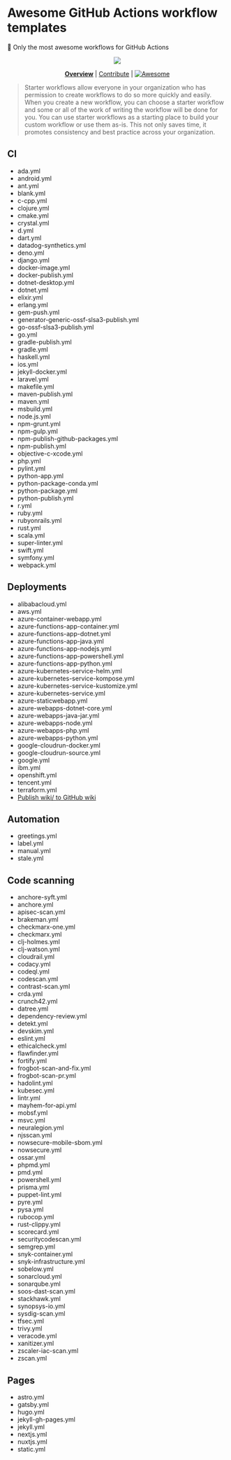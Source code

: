 # Awesome GitHub Actions workflow templates

🥇 Only the most awesome workflows for GitHub Actions

<div align="center">

![](https://user-images.githubusercontent.com/61068799/211448094-35bb872f-87ee-4989-a557-6077c3e937c5.png)

<!--prettier-ignore-->
**[Overview](https://github.com/jcbhmr/awesome-workflow-templates#readme)**
| [Contribute](https://github.com/jcbhmr/awesome-workflow-templates/blob/main/CONTRIBUTING.md)
| [<img alt="Awesome" src="https://awesome.re/badge-flat.svg" valign="bottom" />](https://awesome.re)

</div>

> Starter workflows allow everyone in your organization who has permission to
> create workflows to do so more quickly and easily. When you create a new
> workflow, you can choose a starter workflow and some or all of the work of
> writing the workflow will be done for you. You can use starter workflows as a
> starting place to build your custom workflow or use them as-is. This not only
> saves time, it promotes consistency and best practice across your
> organization.

## CI

- ada.yml
- android.yml
- ant.yml
- blank.yml
- c-cpp.yml
- clojure.yml
- cmake.yml
- crystal.yml
- d.yml
- dart.yml
- datadog-synthetics.yml
- deno.yml
- django.yml
- docker-image.yml
- docker-publish.yml
- dotnet-desktop.yml
- dotnet.yml
- elixir.yml
- erlang.yml
- gem-push.yml
- generator-generic-ossf-slsa3-publish.yml
- go-ossf-slsa3-publish.yml
- go.yml
- gradle-publish.yml
- gradle.yml
- haskell.yml
- ios.yml
- jekyll-docker.yml
- laravel.yml
- makefile.yml
- maven-publish.yml
- maven.yml
- msbuild.yml
- node.js.yml
- npm-grunt.yml
- npm-gulp.yml
- npm-publish-github-packages.yml
- npm-publish.yml
- objective-c-xcode.yml
- php.yml
- pylint.yml
- python-app.yml
- python-package-conda.yml
- python-package.yml
- python-publish.yml
- r.yml
- ruby.yml
- rubyonrails.yml
- rust.yml
- scala.yml
- super-linter.yml
- swift.yml
- symfony.yml
- webpack.yml

## Deployments

- alibabacloud.yml
- aws.yml
- azure-container-webapp.yml
- azure-functions-app-container.yml
- azure-functions-app-dotnet.yml
- azure-functions-app-java.yml
- azure-functions-app-nodejs.yml
- azure-functions-app-powershell.yml
- azure-functions-app-python.yml
- azure-kubernetes-service-helm.yml
- azure-kubernetes-service-kompose.yml
- azure-kubernetes-service-kustomize.yml
- azure-kubernetes-service.yml
- azure-staticwebapp.yml
- azure-webapps-dotnet-core.yml
- azure-webapps-java-jar.yml
- azure-webapps-node.yml
- azure-webapps-php.yml
- azure-webapps-python.yml
- google-cloudrun-docker.yml
- google-cloudrun-source.yml
- google.yml
- ibm.yml
- openshift.yml
- tencent.yml
- terraform.yml
- [Publish wiki/ to GitHub wiki](https://github.com/jcbhmr/.github/blob/main/workflow-templates/publish-wiki-to-github-wiki.yml)

## Automation

- greetings.yml
- label.yml
- manual.yml
- stale.yml

## Code scanning

- anchore-syft.yml
- anchore.yml
- apisec-scan.yml
- brakeman.yml
- checkmarx-one.yml
- checkmarx.yml
- clj-holmes.yml
- clj-watson.yml
- cloudrail.yml
- codacy.yml
- codeql.yml
- codescan.yml
- contrast-scan.yml
- crda.yml
- crunch42.yml
- datree.yml
- dependency-review.yml
- detekt.yml
- devskim.yml
- eslint.yml
- ethicalcheck.yml
- flawfinder.yml
- fortify.yml
- frogbot-scan-and-fix.yml
- frogbot-scan-pr.yml
- hadolint.yml
- kubesec.yml
- lintr.yml
- mayhem-for-api.yml
- mobsf.yml
- msvc.yml
- neuralegion.yml
- njsscan.yml
- nowsecure-mobile-sbom.yml
- nowsecure.yml
- ossar.yml
- phpmd.yml
- pmd.yml
- powershell.yml
- prisma.yml
- puppet-lint.yml
- pyre.yml
- pysa.yml
- rubocop.yml
- rust-clippy.yml
- scorecard.yml
- securitycodescan.yml
- semgrep.yml
- snyk-container.yml
- snyk-infrastructure.yml
- sobelow.yml
- sonarcloud.yml
- sonarqube.yml
- soos-dast-scan.yml
- stackhawk.yml
- synopsys-io.yml
- sysdig-scan.yml
- tfsec.yml
- trivy.yml
- veracode.yml
- xanitizer.yml
- zscaler-iac-scan.yml
- zscan.yml

## Pages

- astro.yml
- gatsby.yml
- hugo.yml
- jekyll-gh-pages.yml
- jekyll.yml
- nextjs.yml
- nuxtjs.yml
- static.yml

<!--
- [Publish to npm]()
- [Publish to GitHub Packages]()
- [Deploy static site]()
- [Publish features]()
-->
